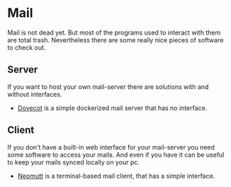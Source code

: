 # Mail

Mail is not dead yet.
But most of the programs used to interact with them are total trash.
Nevertheless there are some really nice pieces of software to check out.

## Server

If you want to host your own mail-server there are solutions with and without interfaces.

- [Dovecot](./docker-images/tvial_-_docker-mailserver.md) is a simple dockerized
  mail server that has no interface.

## Client

If you don't have a built-in web interface for your mail-server you need some
software to access your mails.
And even if you have it can be useful to keep your mails synced locally on your pc.

- [Neomutt](linux/neomutt.md) is a terminal-based mail client, that has a simple
  interface.
